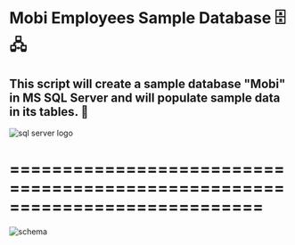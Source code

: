 # Mobi Employees Sample Database 🗄️ 🖧
## This script will create a sample database "Mobi" in MS SQL Server and will populate sample data in its tables. 📄
![sql server logo](https://github.com/Cappricornia/Mobi-Employees-SQL-Server-Database/assets/90700181/6321a084-6c11-4cd8-a981-b5f3aeecb881)
# ============================================================================

![schema](https://github.com/Cappricornia/Mobi-Employees-SQL-Server-Database/assets/90700181/86eacfc1-6e7b-4372-8a4d-98cd51bb00b5)
